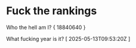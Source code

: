 # Fuck the rankings

Who the hell am I?
{ 18840640 }

What fucking year is it?
[ 2025-05-13T09:53:20Z ]
